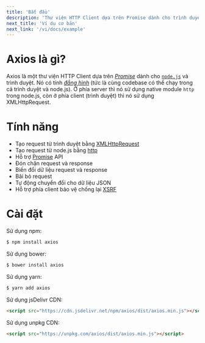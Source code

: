 ```yaml
---
title: 'Bắt đầu'
description: 'Thư viện HTTP Client dựa trên Promise dành cho trình duyệt và node.js'
next_title: 'Ví dụ cơ bản'
next_link: '/vi/docs/example'
---
```


# Axios là gì?
Axios là một thư viện HTTP Client dựa trên *[Promise](https://javascript.info/promise-basics)* dành cho [`node.js`](https://nodejs.org) và trình duyệt. Nó có tính *[đẳng hình](https://www.lullabot.com/articles/what-is-an-isomorphic-application)* (tức là cùng codebase có thể chạy trong cả trình duyệt và node.js). Ở phía server thì nó sử dụng native module `http` trong node.js, còn ở phía client (trình duyệt) thì nó sử dụng XMLHttpRequest.

# Tính năng

- Tạo request từ trình duyệt bằng [XMLHttpRequest](https://developer.mozilla.org/en-US/docs/Web/API/XMLHttpRequest)
- Tạo request từ node.js bằng [http](http://nodejs.org/api/http.html)
- Hỗ trợ [Promise](https://developer.mozilla.org/en-US/docs/Web/JavaScript/Reference/Global_Objects/Promise) API
- Đón chặn request và response
- Biến đổi dữ liệu request và response
- Bãi bỏ request
- Tự động chuyển đổi cho dữ liệu JSON
- Hỗ trợ phía client bảo vệ chống lại [XSRF](http://en.wikipedia.org/wiki/Cross-site_request_forgery)

# Cài đặt

Sử dụng npm:

```bash
$ npm install axios
```

Sử dụng bower:

```bash
$ bower install axios
```

Sử dụng yarn:

```bash
$ yarn add axios
```

Sử dụng jsDelivr CDN:

```html
<script src="https://cdn.jsdelivr.net/npm/axios/dist/axios.min.js"></script>
```

Sử dụng unpkg CDN:

```html
<script src="https://unpkg.com/axios/dist/axios.min.js"></script>
```